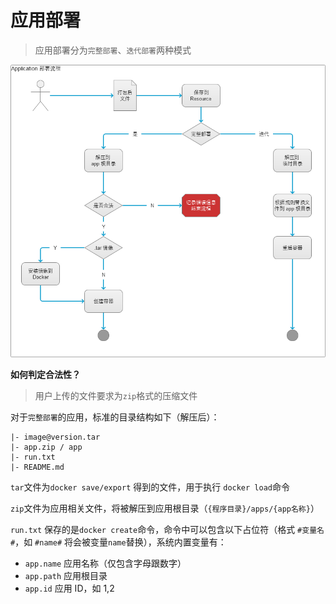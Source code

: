 # 应用部署
> 应用部署分为`完整部署`、`迭代部署`两种模式

![app-deploy](images/app-deploy.png)


**如何判定合法性？**
> 用户上传的文件要求为`zip`格式的压缩文件

对于`完整部署`的应用，标准的目录结构如下（解压后）：

```text
|- image@version.tar
|- app.zip / app
|- run.txt
|- README.md
```

`tar`文件为`docker save/export` 得到的文件，用于执行 `docker load`命令

`zip`文件为应用相关文件，将被解压到应用根目录（`{程序目录}/apps/{app名称}`）

`run.txt` 保存的是`docker create`命令，命令中可以包含以下占位符（格式 `#变量名#`，如 `#name#` 将会被变量`name`替换），系统内置变量有：

* `app.name`    应用名称（仅包含字母跟数字）
* `app.path`    应用根目录
* `app.id`      应用 ID，如 1,2
